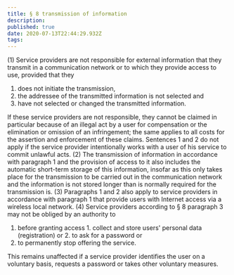 ```yaml
---
title: § 8 transmission of information 
description: 
published: true
date: 2020-07-13T22:44:29.932Z
tags: 
---
```


(1) Service providers are not responsible for external information that they transmit in a communication network or to which they provide access to use, provided that they
1. does not initiate the transmission,
2. the addressee of the transmitted information is not selected and
3. have not selected or changed the transmitted information.

If these service providers are not responsible, they cannot be claimed in particular because of an illegal act by a user for compensation or the elimination or omission of an infringement; the same applies to all costs for the assertion and enforcement of these claims. Sentences 1 and 2 do not apply if the service provider intentionally works with a user of his service to commit unlawful acts.
(2) The transmission of information in accordance with paragraph 1 and the provision of access to it also includes the automatic short-term storage of this information, insofar as this only takes place for the transmission to be carried out in the communication network and the information is not stored longer than is normally required for the transmission is.
(3) Paragraphs 1 and 2 also apply to service providers in accordance with paragraph 1 that provide users with Internet access via a wireless local network.
(4) Service providers according to § 8 paragraph 3 may not be obliged by an authority to
1. before granting access
		1. collect and store users' personal data (registration) or
		2. to ask for a password or
2. to permanently stop offering the service.

This remains unaffected if a service provider identifies the user on a voluntary basis, requests a password or takes other voluntary measures.